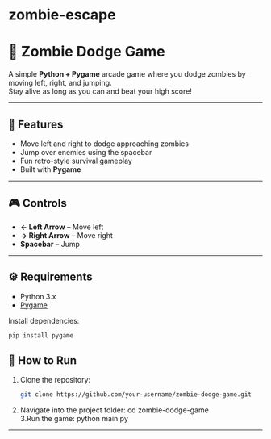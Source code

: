 # zombie-escape

# 🧟 Zombie Dodge Game

A simple **Python + Pygame** arcade game where you dodge zombies by moving left, right, and jumping.  
Stay alive as long as you can and beat your high score!

---

## 📌 Features
- Move left and right to dodge approaching zombies  
- Jump over enemies using the spacebar  
- Fun retro-style survival gameplay  
- Built with **Pygame**

---

## 🎮 Controls
- **← Left Arrow** – Move left  
- **→ Right Arrow** – Move right  
- **Spacebar** – Jump  

---

## ⚙️ Requirements
- Python 3.x  
- [Pygame](https://www.pygame.org/)  

Install dependencies:
```bash
pip install pygame
```

## 🚀 How to Run

1. Clone the repository:
   ```bash
   git clone https://github.com/your-username/zombie-dodge-game.git
   ```
2. Navigate into the project folder:
cd zombie-dodge-game  
3.Run the game:
python main.py
---

